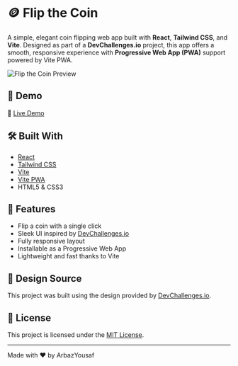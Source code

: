 # 🪙 Flip the Coin

A simple, elegant coin flipping web app built with **React**, **Tailwind CSS**, and **Vite**. Designed as part of a **DevChallenges.io** project, this app offers a smooth, responsive experience with **Progressive Web App (PWA)** support powered by Vite PWA.

![Flip the Coin Preview](./design/Desktop_1350)

## 🚀 Demo

🔗 [Live Demo](https://headtails.netlify.app/)

## 🛠️ Built With

- [React](https://reactjs.org/)
- [Tailwind CSS](https://tailwindcss.com/)
- [Vite](https://vitejs.dev/)
- [Vite PWA](https://vite-pwa-org.netlify.app/)
- HTML5 & CSS3

## 🌟 Features

- Flip a coin with a single click
- Sleek UI inspired by [DevChallenges.io](https://devchallenges.io/)
- Fully responsive layout
- Installable as a Progressive Web App
- Lightweight and fast thanks to Vite

## 📸 Design Source

This project was built using the design provided by [DevChallenges.io](https://devchallenges.io/).

## 📄 License

This project is licensed under the [MIT License](./LICENSE).

---

Made with ❤️ by ArbazYousaf
